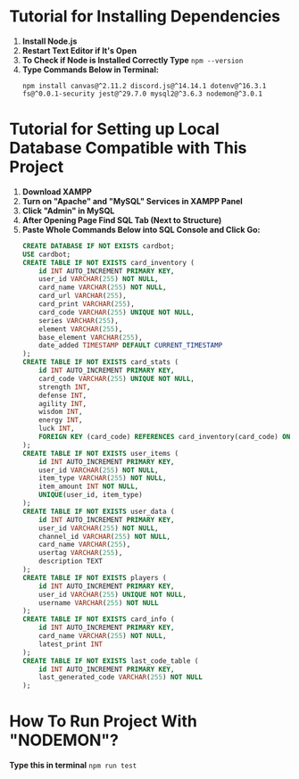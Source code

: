 # Tutorial for Installing Dependencies

1. **Install Node.js**
2. **Restart Text Editor if It's Open**
3. **To Check if Node is Installed Correctly Type** `npm --version`
4. **Type Commands Below in Terminal:**
    ```
    npm install canvas@^2.11.2 discord.js@^14.14.1 dotenv@^16.3.1 fs@^0.0.1-security jest@^29.7.0 mysql2@^3.6.3 nodemon@^3.0.1
    ```

# Tutorial for Setting up Local Database Compatible with This Project

1. **Download XAMPP**
2. **Turn on "Apache" and "MySQL" Services in XAMPP Panel**
3. **Click "Admin" in MySQL**
4. **After Opening Page Find SQL Tab (Next to Structure)**
5. **Paste Whole Commands Below into SQL Console and Click Go:**
    ```sql
    CREATE DATABASE IF NOT EXISTS cardbot;
    USE cardbot;
    CREATE TABLE IF NOT EXISTS card_inventory (
        id INT AUTO_INCREMENT PRIMARY KEY,
        user_id VARCHAR(255) NOT NULL,
        card_name VARCHAR(255) NOT NULL,
        card_url VARCHAR(255),
        card_print VARCHAR(255),
        card_code VARCHAR(255) UNIQUE NOT NULL,
        series VARCHAR(255),
        element VARCHAR(255),
        base_element VARCHAR(255),
        date_added TIMESTAMP DEFAULT CURRENT_TIMESTAMP
    );
    CREATE TABLE IF NOT EXISTS card_stats (
        id INT AUTO_INCREMENT PRIMARY KEY,
        card_code VARCHAR(255) UNIQUE NOT NULL,
        strength INT,
        defense INT,
        agility INT,
        wisdom INT,
        energy INT,
        luck INT,
        FOREIGN KEY (card_code) REFERENCES card_inventory(card_code) ON DELETE CASCADE
    );
    CREATE TABLE IF NOT EXISTS user_items (
        id INT AUTO_INCREMENT PRIMARY KEY,
        user_id VARCHAR(255) NOT NULL,
        item_type VARCHAR(255) NOT NULL,
        item_amount INT NOT NULL,
        UNIQUE(user_id, item_type)
    );
    CREATE TABLE IF NOT EXISTS user_data (
        id INT AUTO_INCREMENT PRIMARY KEY,
        user_id VARCHAR(255) NOT NULL,
        channel_id VARCHAR(255) NOT NULL,
        card_name VARCHAR(255),
        usertag VARCHAR(255),
        description TEXT
    );
    CREATE TABLE IF NOT EXISTS players (
        id INT AUTO_INCREMENT PRIMARY KEY,
        user_id VARCHAR(255) UNIQUE NOT NULL,
        username VARCHAR(255) NOT NULL
    );
    CREATE TABLE IF NOT EXISTS card_info (
        id INT AUTO_INCREMENT PRIMARY KEY,
        card_name VARCHAR(255) NOT NULL,
        latest_print INT
    );
    CREATE TABLE IF NOT EXISTS last_code_table (
        id INT AUTO_INCREMENT PRIMARY KEY,
        last_generated_code VARCHAR(255) NOT NULL
    );
    ```
# How To Run Project With "NODEMON"?

**Type this in terminal** `npm run test`